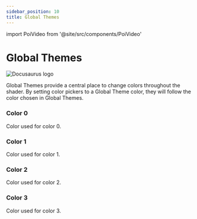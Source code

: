 ```yaml
---
sidebar_position: 10
title: Global Themes
---
```

import PoiVideo from '@site/src/components/PoiVideo'

# Global Themes

![Docusaurus logo](/img/CirclelogoBig.png)

Global Themes provide a central place to change colors throughout the shader. By setting color pickers to a Global Theme color, they will follow the color chosen in Global Themes.

### Color 0

Color used for color 0.

### Color 1

Color used for color 1.

### Color 2

Color used for color 2.

### Color 3

Color used for color 3.
